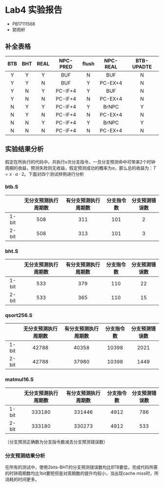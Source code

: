 # Lab4 实验报告

-   PB17111568
-   郭雨轩

## 补全表格

| BTB  | BHT  | REAL | NPC-PRED | flush | NPC-REAL | BTB-UPADTE |
| :--: | :--: | :--: | :------: | :---: | :------: | :--------: |
|  Y   |  Y   |  Y   |   BUF    |   N   |   BUF    |     N      |
|  Y   |  Y   |  N   |   BUF    |   Y   | PC-EX+4  |     N      |
|  Y   |  N   |  Y   | PC-IF+4  |   Y   |   BUF    |     N      |
|  Y   |  N   |  N   | PC-IF+4  |   N   | PC-EX+4  |     N      |
|  N   |  Y   |  Y   | PC-IF+4  |   Y   |  BrNPC   |     Y      |
|  N   |  Y   |  N   | PC-IF+4  |   N   | PC-EX+4  |     N      |
|  N   |  N   |  Y   | PC-IF+4  |   Y   |  BrNPC   |     Y      |
|  N   |  N   |  N   | PC-IF+4  |   N   | PC-EX+4  |     N      |

## 实验结果分析

假定在所执行的代码中，共执行$x$次分支指令，一旦分支预测命中可带来2个时钟周期的收益，预测失败则无收益，假定预测成功的概率为$\alpha$，那么总的收益为：$T=x\cdot \alpha \cdot 2$。下面对四个测试样例进行分析

### btb.S

|       | 无分支预测执行周期数 | 有分支预测执行周期数 | 分支指令数 | 分支预测错误数 |
| :---: | :------------------: | :------------------: | :--------: | :------------: |
| 1-bit |         508          |         311          |    101     |       2        |
| 2-bit |         508          |         313          |    101     |       3        |

### bht.S

|       | 无分支预测执行周期数 | 有分支预测执行周期数 | 分支指令数 | 分支预测错误数 |
| :---: | :------------------: | :------------------: | :--------: | :------------: |
| 1-bit |         533          |         379          |    110     |       22       |
| 2-bit |         533          |         365          |    110     |       15       |

### qsort256.S

|       | 无分支预测执行周期数 | 有分支预测执行周期数 | 分支指令数 | 分支预测错误数 |
| :---: | :------------------: | :------------------: | :--------: | :------------: |
| 1-bit |        42788         |        40358         |   10398    |      2021      |
| 2-bit |        42788         |        37980         |   10398    |      1449      |

### matmul16.S

|       | 无分支预测执行周期数 | 有分支预测执行周期数 | 分支指令数 | 分支预测错误数 |
| :---: | :------------------: | :------------------: | :--------: | :------------: |
| 1-bit |        333180        |        331446        |    4912    |      786       |
| 2-bit |        333180        |        330273        |    4912    |      533       |

（分支预测正确数为分支指令数减去分支预测错误数）

### 分支预测结果分析

在所有的测试中，使用2bits-BHT的分支预测错误数均比BTB要低，完成代码所需的时钟周期数均比1bit要短但是对周期数的提升均较小，当出现cache miss时，所消耗的时间更多。